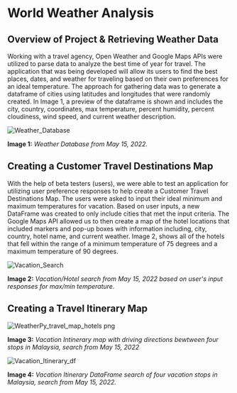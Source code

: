 # World Weather Analysis
## Overview of Project & Retrieving Weather Data
Working with a travel agency, Open Weather and Google Maps APIs were utilized to parse data to analyze the best time of year for travel. The application that was being developed will allow its users to find the best places, dates, and weather for traveling based on their own preferences for an ideal temperature. The approach for gathering data was to generate a dataframe of cities using latitudes and longitudes that were randomly created. In Image 1, a preview of the dataframe is shown and includes the city, country, coordinates, max temperature, percent humidity, percent cloudiness, wind speed, and current weather description.

![Weather_Database](https://user-images.githubusercontent.com/102122063/168509368-4bfd1b11-c1de-4b6b-930e-895d6980fbe3.png)

**Image 1:** *Weather Database from May 15, 2022.*

## Creating a Customer Travel Destinations Map
With the help of beta testers (users), we were able to test an application for utilizing user preference responses to help create a Customer Travel Destinations Map. The users were asked to input their ideal minimum and maximum temperatures for vacation. Based on user inputs, a new DataFrame was created to only include cities that met the input criteria. The Google Maps API allowed us to then create a map of the hotel locations that included markers and pop-up boxes with information including, city, country, hotel name, and current weather. Image 2, shows all of the hotels that fell within the range of a minimum temperature of 75 degrees and a maximum temperature of 90 degrees.

![Vacation_Search](https://user-images.githubusercontent.com/102122063/168509937-787a2cd1-d8bc-4aa3-87bc-e91c35f1ea67.png)

**Image 2:** *Vacation/Hotel search from May 15, 2022 based on user's input responses for max/min temperature.*

## Creating a Travel Itinerary Map


![WeatherPy_travel_map_hotels png](https://user-images.githubusercontent.com/102122063/168510167-3165e453-0624-421b-91ab-fcc0a0a2b1d0.png)

**Image 3:** *Vacation Intinerary map with driving directions bewtween four stops in Malaysia, search from May 15, 2022*

![Vacation_Itinerary_df](https://user-images.githubusercontent.com/102122063/168510045-ea947784-27ce-46d1-a18b-4322c11bbf88.png)

**Image 4:** *Vacation Itinerary DataFrame search of four vacation stops in Malaysia, search from May 15, 2022.*

